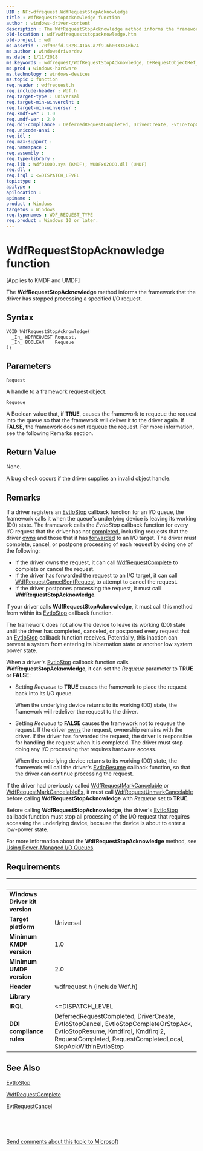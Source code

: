 ```yaml
---
UID : NF:wdfrequest.WdfRequestStopAcknowledge
title : WdfRequestStopAcknowledge function
author : windows-driver-content
description : The WdfRequestStopAcknowledge method informs the framework that the driver has stopped processing a specified I/O request.
old-location : wdf\wdfrequeststopacknowledge.htm
old-project : wdf
ms.assetid : 70f90cfd-9828-41a6-a7f9-6b0033e46b74
ms.author : windowsdriverdev
ms.date : 1/11/2018
ms.keywords : wdfrequest/WdfRequestStopAcknowledge, DFRequestObjectRef_14594eba-ca7f-433b-9fd4-717053a09158.xml, kmdf.wdfrequeststopacknowledge, WdfRequestStopAcknowledge method, wdf.wdfrequeststopacknowledge, WdfRequestStopAcknowledge, PFN_WDFREQUESTSTOPACKNOWLEDGE
ms.prod : windows-hardware
ms.technology : windows-devices
ms.topic : function
req.header : wdfrequest.h
req.include-header : Wdf.h
req.target-type : Universal
req.target-min-winverclnt : 
req.target-min-winversvr : 
req.kmdf-ver : 1.0
req.umdf-ver : 2.0
req.ddi-compliance : DeferredRequestCompleted, DriverCreate, EvtIoStopCancel, EvtIoStopCompleteOrStopAck, EvtIoStopResume, KmdfIrql, KmdfIrql2, RequestCompleted, RequestCompletedLocal, StopAckWithinEvtIoStop
req.unicode-ansi : 
req.idl : 
req.max-support : 
req.namespace : 
req.assembly : 
req.type-library : 
req.lib : Wdf01000.sys (KMDF); WUDFx02000.dll (UMDF)
req.dll : 
req.irql : <=DISPATCH_LEVEL
topictype : 
apitype : 
apilocation : 
apiname : 
product : Windows
targetos : Windows
req.typenames : WDF_REQUEST_TYPE
req.product : Windows 10 or later.
---
```



# WdfRequestStopAcknowledge function
<p class="CCE_Message">[Applies to KMDF and UMDF]

The <b>WdfRequestStopAcknowledge</b> method informs the framework that the driver has stopped processing a specified I/O request.

## Syntax

````
VOID WdfRequestStopAcknowledge(
  _In_ WDFREQUEST Request,
  _In_ BOOLEAN    Requeue
);
````

## Parameters

`Request`

A handle to a framework request object.

`Requeue`

A Boolean value that, if <b>TRUE</b>, causes the framework to requeue the request into the queue so that the framework will deliver it to the driver again. If <b>FALSE</b>, the framework does not requeue the request. For more information, see the following Remarks section.


## Return Value

None.

A bug check occurs if the driver supplies an invalid object handle.

## Remarks

If a driver registers an <a href="..\wdfio\nc-wdfio-evt_wdf_io_queue_io_stop.md">EvtIoStop</a> callback function for an I/O queue, the framework calls it when the queue's underlying device is leaving its working (D0) state. The framework calls the <i>EvtIoStop</i> callback function for every I/O request that the driver has not <a href="https://docs.microsoft.com/en-us/windows-hardware/drivers/wdf/completing-i-o-requests">completed</a>, including requests that the driver <a href="https://docs.microsoft.com/en-us/windows-hardware/drivers/wdf/request-ownership">owns</a> and those that it has <a href="https://docs.microsoft.com/en-us/windows-hardware/drivers/wdf/forwarding-i-o-requests">forwarded</a> to an I/O target. The driver must complete, cancel, or postpone processing of each request by doing one of the following: 
<ul>
<li>
If the driver owns the request, it can call <a href="..\wdfrequest\nf-wdfrequest-wdfrequestcomplete.md">WdfRequestComplete</a> to complete or cancel the request.

</li>
<li>
If the driver has forwarded the request to an I/O target, it can call <a href="..\wdfrequest\nf-wdfrequest-wdfrequestcancelsentrequest.md">WdfRequestCancelSentRequest</a> to attempt to cancel the request.

</li>
<li>
If the driver postpones processing the request, it must call <b>WdfRequestStopAcknowledge</b>.

</li>
</ul>If your driver calls <b>WdfRequestStopAcknowledge</b>, it must call this method from within its <a href="..\wdfio\nc-wdfio-evt_wdf_io_queue_io_stop.md">EvtIoStop</a> callback function.

The framework does not allow the device to leave its working (D0) state until the driver has completed, canceled, or postponed every request that an <a href="..\wdfio\nc-wdfio-evt_wdf_io_queue_io_stop.md">EvtIoStop</a> callback function receives.  Potentially, this inaction can prevent a system from entering its hibernation state or another low system power state.

When a driver's <a href="..\wdfio\nc-wdfio-evt_wdf_io_queue_io_stop.md">EvtIoStop</a> callback function calls <b>WdfRequestStopAcknowledge</b>, it can set the <i>Requeue</i> parameter to <b>TRUE</b> or <b>FALSE</b>: 
<ul>
<li>
Setting <i>Requeue</i> to <b>TRUE</b> causes the framework to place the request back into its I/O queue.

When the underlying device returns to its working (D0) state, the framework will redeliver the request to the driver. 

</li>
<li>
Setting <i>Requeue</i> to <b>FALSE</b> causes the framework not to requeue the request. If the driver <a href="https://docs.microsoft.com/en-us/windows-hardware/drivers/wdf/request-ownership">owns</a> the request, ownership remains with the driver. If the driver has forwarded the request, the driver is responsible for handling the request when it is completed. The driver must stop doing any I/O processing that requires hardware access. 

When the underlying device returns to its working (D0) state, the framework will call the driver's <a href="..\wdfio\nc-wdfio-evt_wdf_io_queue_io_resume.md">EvtIoResume</a> callback function, so that the driver can continue processing the request.

</li>
</ul>If the driver had previously called <a href="..\wdfrequest\nf-wdfrequest-wdfrequestmarkcancelable.md">WdfRequestMarkCancelable</a> or <a href="..\wdfrequest\nf-wdfrequest-wdfrequestmarkcancelableex.md">WdfRequestMarkCancelableEx</a>, it must call <a href="..\wdfrequest\nf-wdfrequest-wdfrequestunmarkcancelable.md">WdfRequestUnmarkCancelable</a> before calling <b>WdfRequestStopAcknowledge</b> with <i>Requeue</i> set to <b>TRUE</b>.

Before calling <b>WdfRequestStopAcknowledge</b>, the driver's <a href="..\wdfio\nc-wdfio-evt_wdf_io_queue_io_stop.md">EvtIoStop</a> callback function must stop all processing of the I/O request that requires accessing the underlying device, because the device is about to enter a low-power state.

For more information about the <b>WdfRequestStopAcknowledge</b> method, see <a href="https://docs.microsoft.com/en-us/windows-hardware/drivers/wdf/using-power-managed-i-o-queues">Using Power-Managed I/O Queues</a>.

## Requirements
| &nbsp; | &nbsp; |
| ---- |:---- |
| **Windows Driver kit version** |  |
| **Target platform** | Universal |
| **Minimum KMDF version** | 1.0 |
| **Minimum UMDF version** | 2.0 |
| **Header** | wdfrequest.h (include Wdf.h) |
| **Library** |  |
| **IRQL** | <=DISPATCH_LEVEL |
| **DDI compliance rules** | DeferredRequestCompleted, DriverCreate, EvtIoStopCancel, EvtIoStopCompleteOrStopAck, EvtIoStopResume, KmdfIrql, KmdfIrql2, RequestCompleted, RequestCompletedLocal, StopAckWithinEvtIoStop |

## See Also

<a href="..\wdfio\nc-wdfio-evt_wdf_io_queue_io_stop.md">EvtIoStop</a>

<a href="..\wdfrequest\nf-wdfrequest-wdfrequestcomplete.md">WdfRequestComplete</a>

<a href="..\wdfrequest\nc-wdfrequest-evt_wdf_request_cancel.md">EvtRequestCancel</a>

 

 

<a href="mailto:wsddocfb@microsoft.com?subject=Documentation%20feedback [wdf\wdf]:%20WdfRequestStopAcknowledge method%20 RELEASE:%20(1/11/2018)&amp;body=%0A%0APRIVACY STATEMENT%0A%0AWe use your feedback to improve the documentation. We don't use your email address for any other purpose, and we'll remove your email address from our system after the issue that you're reporting is fixed. While we're working to fix this issue, we might send you an email message to ask for more info. Later, we might also send you an email message to let you know that we've addressed your feedback.%0A%0AFor more info about Microsoft's privacy policy, see http://privacy.microsoft.com/en-us/default.aspx." title="Send comments about this topic to Microsoft">Send comments about this topic to Microsoft</a>
